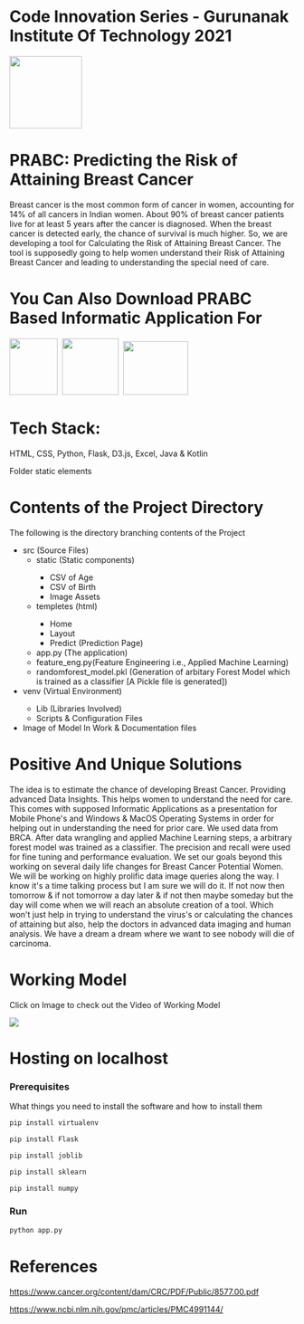 # Code Innovation Series - Gurunanak Institute Of Technology 2021

<img src="https://github.com/pavanbadempet/CISHack-GNI/blob/main/Flame%20Empire/PRABC/src/static/images/logo.png" width="128" height="128"/>

<h1>PRABC: Predicting the Risk of Attaining Breast Cancer</h1>

Breast cancer is the most common form of cancer in women, accounting for 14% of all cancers in Indian women. About 90% of breast cancer patients live for at least 5 years after the cancer is diagnosed. When the breast cancer is detected early, the chance of survival is much higher. So, we are developing a tool for Calculating the Risk of Attaining Breast Cancer. The tool is supposedly going to help women understand their Risk of Attaining Breast Cancer and leading to understanding the special need of care.

# You Can Also Download PRABC Based Informatic Application For

<a href="https://drive.google.com/file/d/16pMI7PUUk8kQ1tvTthpOamZqDKCZMkmA/view?usp=sharing"><img src="https://pngimg.com/uploads/android_logo/android_logo_PNG17.png" width="85" height="100"/></a>‏‏‎ ‎‏‏‎ ‎‏‏‎ ‎‏‏‎ ‎‏‏‎ ‎‏‏‎ ‎‏‏‎ ‎‏‏‎ ‎<a href="https://drive.google.com/drive/folders/1jD_Teb-Q4UIYSsu9Gb2d52QgdoyI7XVL?usp=sharing"><img src="http://www.pngall.com/wp-content/uploads/4/MacOS-PNG-Download-Image.png" width="100" height="100"/></a>‏‏‎ ‎‏‏‎ ‎‏‏‎ ‎‏‏‎ ‎‏‏‎ ‎‏‏‎ ‎‏‏‎ ‎‏‏‎ ‎<a href="https://drive.google.com/file/d/1GJ8C0EGuod8kexmAzOu4jiabeTStKztF/view?usp=sharing"><img src="https://upload.wikimedia.org/wikipedia/commons/5/5f/Windows_logo_-_2012.svg" width="115" height="95"/></a>

# Tech Stack:

HTML, CSS, Python, Flask, D3.js, Excel, Java & Kotlin

 Folder static elements
<h1>Contents of the Project Directory</h1>
<p>The following is the directory branching contents of the Project</p>
<ul>
  <li>src (Source Files)
    <ul>
      <li>static (Static components)</li>
      <ul>
      <li>CSV of Age</li>
        <li>CSV of Birth</li>
        <li>Image Assets</li>
      </ul>
      </li>
  </li>
  <li>templetes (html)</li>
      <ul>
      <li>Home</li>
        <li>Layout</li>
        <li>Predict (Prediction Page)</li>
      </ul>
      </li>
        <li>app.py (The application)</li>
  <li>feature_eng.py(Feature Engineering i.e., Applied Machine Learning)</li>
        <li>randomforest_model.pkl (Generation of arbitary Forest Model which is trained as a classifier [A Pickle file is generated])</li>
    </ul>
  </li>
  <li> venv (Virtual Environment)</li>
  <ul>
    <li>Lib (Libraries Involved)</li>
    <li>Scripts & Configuration Files</li>
  </ul>
  <li>Image of Model In Work & Documentation files</li>
  </ul>


  

# Positive And Unique Solutions

The idea is to estimate the chance of developing Breast Cancer. Providing advanced Data Insights. This helps women to understand the need for care. This comes with supposed Informatic Applications as a presentation for Mobile Phone's and Windows & MacOS Operating Systems in order for helping out in understanding the need for prior care. We used data from BRCA. After data wrangling and applied Machine Learning steps, a arbitrary forest model was trained as a classifier. The precision and recall were used for fine tuning and performance evaluation. We set our goals beyond this working on several daily life changes for Breast Cancer Potential Women. We will be working on highly prolific data image queries along the way. I know it's a time talking process but I am sure we will do it. If not now then tomorrow & if not tomorrow a day later & if not then maybe someday but the day will come when we will reach an absolute creation of a tool. Which won't just help in trying to understand the virus's or calculating the chances of attaining but also, help the doctors in advanced data imaging and human analysis. We have a dream a dream where we want to see nobody will die of carcinoma. 

# Working Model

Click on Image to check out the Video of Working Model

<a href="https://youtu.be/HsBgrsJnPR8"><img src="https://github.com/pavanbadempet/CISHack-GNI/blob/main/Flame%20Empire/PRABC/Image.png"/></a>

# Hosting on localhost

### Prerequisites

What things you need to install the software and how to install them

```bash
pip install virtualenv

pip install Flask

pip install joblib

pip install sklearn

pip install numpy

```

### Run

```python
python app.py
```



# References 

https://www.cancer.org/content/dam/CRC/PDF/Public/8577.00.pdf

https://www.ncbi.nlm.nih.gov/pmc/articles/PMC4991144/
